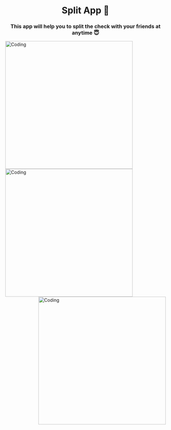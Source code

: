 <h1 align="center">Split App 💸</h1>
<h3 align="center">This app will help you to split the check with your friends at anytime 😇</h3>
<img align="left" alt="Coding" width="400" src="https://i.ibb.co/CmJG1Tz/Screenshot-2023-02-09-at-6-08-29-PM.png">
<img align="center" alt="Coding" width="400" src="https://i.ibb.co/vV557Tf/Screenshot-2023-02-09-at-6-09-07-PM.png">
<img align="right" alt="Coding" width="400" src="https://i.ibb.co/7zC5cQ8/Screenshot-2023-02-09-at-6-09-49-PM.png">

